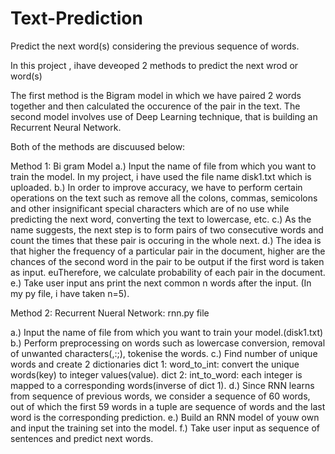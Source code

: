 # Text-Prediction
Predict the next word(s) considering the previous sequence of words.


In this project , ihave deveoped 2 methods to predict the next wrod or word(s)

The first method is the Bigram model in which we have paired 2 words together and then calculated the occurence of the pair in the text.
The second model involves use of Deep Learning technique, that is building an Recurrent Neural Network.

Both of the methods are discuused below:

Method 1: Bi gram Model
a.) Input the name of file from which you want to train the model. In my project, i have used the file name disk1.txt which is uploaded.
b.) In order to improve accuracy, we have to perform certain operations on the text such as remove all the colons, commas, semicolons and other insignificant special characters which are of no use while predicting the next word, converting the text to lowercase, etc.
c.) As the name suggests, the next step is to form pairs of two consecutive words and count the times that these pair is occuring in the whole next.
d.) The idea is that higher the frequency of a particular pair in the document, higher are the chances of the second word in the pair to be output if the first word is taken as input. euTherefore, we calculate probability of each pair in the document.
e.) Take user input ans print the next common n words after the input. (In my py file, i have taken n=5).


Method 2: Recurrent Nueral Network: rnn.py file

a.) Input the name of file from which you want to train your model.(disk1.txt)
b.) Perform preprocessing on words such as lowercase conversion, removal of unwanted characters(,:;), tokenise the words.
c.) Find number of unique words and create 2 dictionaries
                         dict 1: word_to_int: convert the unique words(key) to integer values(value).
                         dict 2: int_to_word: each integer is mapped to a corresponding words(inverse of dict 1).
d.) Since RNN learns from sequence of previous words, we consider a sequence of 60 words, out of which the first 59 words in a tuple are sequence of words and the last word is the corresponding prediction. 
e.) Build an RNN model of youw own and input the training set into the model.
f.) Take user input as sequence of sentences and predict next words.


